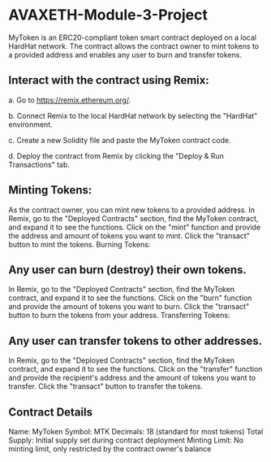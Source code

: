 # AVAXETH-Module-3-Project

MyToken is an ERC20-compliant token smart contract deployed on a local HardHat network. The contract allows the contract owner to mint tokens to a provided address and enables any user to burn and transfer tokens.

## Interact with the contract using Remix:

a. Go to https://remix.ethereum.org/.

b. Connect Remix to the local HardHat network by selecting the "HardHat" environment.

c. Create a new Solidity file and paste the MyToken contract code.

d. Deploy the contract from Remix by clicking the "Deploy & Run Transactions" tab.

## Minting Tokens:

As the contract owner, you can mint new tokens to a provided address.
In Remix, go to the "Deployed Contracts" section, find the MyToken contract, and expand it to see the functions.
Click on the "mint" function and provide the address and amount of tokens you want to mint.
Click the "transact" button to mint the tokens.
Burning Tokens:

## Any user can burn (destroy) their own tokens.
In Remix, go to the "Deployed Contracts" section, find the MyToken contract, and expand it to see the functions.
Click on the "burn" function and provide the amount of tokens you want to burn.
Click the "transact" button to burn the tokens from your address.
Transferring Tokens:

## Any user can transfer tokens to other addresses.
In Remix, go to the "Deployed Contracts" section, find the MyToken contract, and expand it to see the functions.
Click on the "transfer" function and provide the recipient's address and the amount of tokens you want to transfer.
Click the "transact" button to transfer the tokens.

## Contract Details
Name: MyToken
Symbol: MTK
Decimals: 18 (standard for most tokens)
Total Supply: Initial supply set during contract deployment
Minting Limit: No minting limit, only restricted by the contract owner's balance
